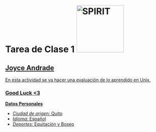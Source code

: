 
# Tarea de Clase 1 <a href="https://www.guiainfantil.com/articulos/ocio/television/10-peliculas-que-transmiten-valores-a-los-ninos/imagen-3/"> <img alt="SPIRIT" src="https://static.guiainfantil.com/pictures/3337-spirit-el-corcel-indomable-pelicula-de-superacion.jpg" height="150">

## Joyce Andrade 
En esta actividad se va hacer una evaluación de lo aprendido en Unix.
### Good Luck <3 

**Datos Personales**
- *Ciudad de origen:* Quito 
- *Idioma:* Español 
- *Deportes:* Equitación y Boxeo 
 
 

